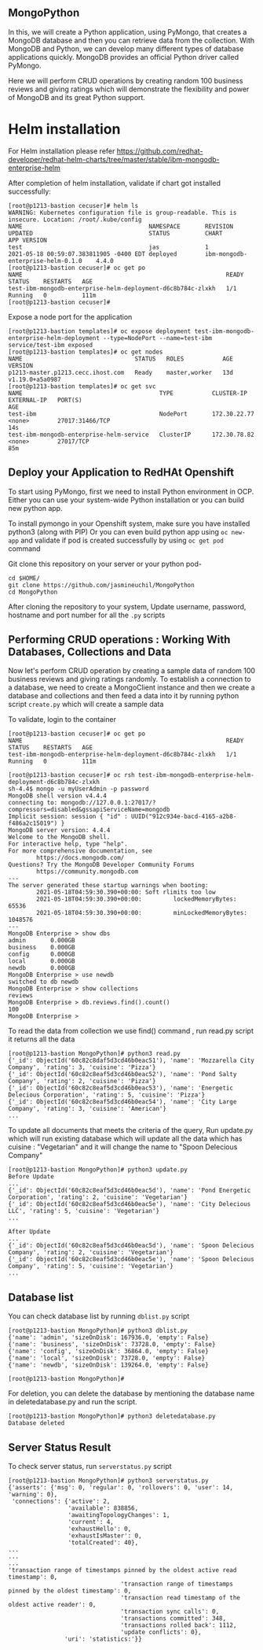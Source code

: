 ## MongoPython

In this, we will create a Python application, using PyMongo, that creates a MongoDB database and then you can retrieve data from the collection.
With MongoDB and Python, we can develop many different types of database applications quickly. MongoDB provides an official Python driver called PyMongo.

Here we will perform CRUD operations by creating random 100 business reviews and giving ratings which will demonstrate the flexibility and power of MongoDB and its great Python support.

# Helm installation

For Helm installation please refer https://github.com/redhat-developer/redhat-helm-charts/tree/master/stable/ibm-mongodb-enterprise-helm

After completion of helm installation, validate if chart got installed successfully:

```
[root@p1213-bastion cecuser]# helm ls
WARNING: Kubernetes configuration file is group-readable. This is insecure. Location: /root/.kube/config
NAME                                    NAMESPACE       REVISION        UPDATED                                 STATUS          CHART                                APP VERSION
test                                    jas             1               2021-05-18 00:59:07.383811905 -0400 EDT deployed        ibm-mongodb-enterprise-helm-0.1.0    4.4.0
[root@p1213-bastion cecuser]# oc get po
NAME                                                          READY   STATUS    RESTARTS   AGE
test-ibm-mongodb-enterprise-helm-deployment-d6c8b784c-zlxkh   1/1     Running   0          111m
[root@p1213-bastion cecuser]#

```

Expose a node port for the application
```
[root@p1213-bastion templates]# oc expose deployment test-ibm-mongodb-enterprise-helm-deployment --type=NodePort --name=test-ibm
service/test-ibm exposed
[root@p1213-bastion templates]# oc get nodes
NAME                                STATUS   ROLES           AGE   VERSION
p1213-master.p1213.cecc.ihost.com   Ready    master,worker   13d   v1.19.0+a5a0987
[root@p1213-bastion templates]# oc get svc
NAME                                       TYPE           CLUSTER-IP       EXTERNAL-IP   PORT(S)                                                                                                     AGE
test-ibm                                   NodePort       172.30.22.77     <none>        27017:31466/TCP                                                                                             14s
test-ibm-mongodb-enterprise-helm-service   ClusterIP      172.30.78.82     <none>        27017/TCP                                                                                                   85m
```



## Deploy your Application to RedHAt Openshift

To start using PyMongo, first we need to install Python environment in OCP. Either you can use your system-wide Python installation or you can build new python app.

To install pymongo in your Openshift system, make sure you have installed python3 (along with PIP) Or you can even build python app using `oc new-app` and validate if pod is created successfully by using `oc get pod` command

Git clone this repository on your server or your python pod-

```
cd $HOME/
git clone https://github.com/jasmineuchil/MongoPython
cd MongoPython
```
After cloning the repository to your system, Update username, password, hostname and port number for all the `.py` scripts

## Performing CRUD operations : Working With Databases, Collections and Data

Now let's perform CRUD operation by creating a sample data of random 100 business reviews and giving ratings randomly.
To establish a connection to a database, we need to create a MongoClient instance and then we create a database and collections and then feed a data into it by running python script `create.py` which will create a sample data

To validate, login to the container
```
[root@p1213-bastion cecuser]# oc get po
NAME                                                          READY   STATUS    RESTARTS   AGE
test-ibm-mongodb-enterprise-helm-deployment-d6c8b784c-zlxkh   1/1     Running   0          111m

[root@p1213-bastion cecuser]# oc rsh test-ibm-mongodb-enterprise-helm-deployment-d6c8b784c-zlxkh
sh-4.4$ mongo -u myUserAdmin -p password
MongoDB shell version v4.4.4
connecting to: mongodb://127.0.0.1:27017/?compressors=disabled&gssapiServiceName=mongodb
Implicit session: session { "id" : UUID("912c934e-bacd-4165-a2b8-f486a2c15019") }
MongoDB server version: 4.4.4
Welcome to the MongoDB shell.
For interactive help, type "help".
For more comprehensive documentation, see
        https://docs.mongodb.com/
Questions? Try the MongoDB Developer Community Forums
        https://community.mongodb.com
---
The server generated these startup warnings when booting:
        2021-05-18T04:59:30.390+00:00: Soft rlimits too low
        2021-05-18T04:59:30.390+00:00:         lockedMemoryBytes: 65536
        2021-05-18T04:59:30.390+00:00:         minLockedMemoryBytes: 1048576
---
MongoDB Enterprise > show dbs
admin       0.000GB
business    0.000GB
config      0.000GB
local       0.000GB
newdb       0.000GB
MongoDB Enterprise > use newdb
switched to db newdb
MongoDB Enterprise > show collections
reviews
MongoDB Enterprise > db.reviews.find().count()
100
MongoDB Enterprise >
```

To read the data from collection we use find() command , run read.py script it returns all the data
```
[root@p1213-bastion MongoPython]# python3 read.py
{'_id': ObjectId('60c82c8daf5d3cd46b0eac51'), 'name': 'Mozzarella City Company', 'rating': 3, 'cuisine': 'Pizza'}
{'_id': ObjectId('60c82c8eaf5d3cd46b0eac52'), 'name': 'Pond Salty Company', 'rating': 2, 'cuisine': 'Pizza'}
{'_id': ObjectId('60c82c8eaf5d3cd46b0eac53'), 'name': 'Energetic Delecious Corporation', 'rating': 5, 'cuisine': 'Pizza'}
{'_id': ObjectId('60c82c8eaf5d3cd46b0eac54'), 'name': 'City Large Company', 'rating': 3, 'cuisine': 'American'}
...

```

To update all documents that meets the criteria of the query, Run update.py which will run existing database which will update all the data which has cuisine : "Vegetarian" and it will change the name to "Spoon Delecious Company"

```
[root@p1213-bastion MongoPython]# python3 update.py
Before Update
...
{'_id': ObjectId('60c82c8eaf5d3cd46b0eac5d'), 'name': 'Pond Energetic Corporation', 'rating': 2, 'cuisine': 'Vegetarian'}
{'_id': ObjectId('60c82c8eaf5d3cd46b0eac5e'), 'name': 'City Delecious LLC', 'rating': 5, 'cuisine': 'Vegetarian'}
...

After Update
...
{'_id': ObjectId('60c82c8eaf5d3cd46b0eac5d'), 'name': 'Spoon Delecious Company', 'rating': 2, 'cuisine': 'Vegetarian'}
{'_id': ObjectId('60c82c8eaf5d3cd46b0eac5e'), 'name': 'Spoon Delecious Company', 'rating': 5, 'cuisine': 'Vegetarian'}
...
```

## Database list

You can check database list by running `dblist.py` script
```
[root@p1213-bastion MongoPython]# python3 dblist.py
{'name': 'admin', 'sizeOnDisk': 167936.0, 'empty': False}
{'name': 'business', 'sizeOnDisk': 73728.0, 'empty': False}
{'name': 'config', 'sizeOnDisk': 36864.0, 'empty': False}
{'name': 'local', 'sizeOnDisk': 73728.0, 'empty': False}
{'name': 'newdb', 'sizeOnDisk': 139264.0, 'empty': False}

[root@p1213-bastion MongoPython]#
```


For deletion, you can delete the database by mentioning the database name in deletedatabase.py and run the script.
```
[root@p1213-bastion MongoPython]# python3 deletedatabase.py
Database deleted
```
## Server Status Result

To check server status, run `serverstatus.py` script

```
[root@p1213-bastion MongoPython]# python3 serverstatus.py
{'asserts': {'msg': 0, 'regular': 0, 'rollovers': 0, 'user': 14, 'warning': 0},
 'connections': {'active': 2,
                 'available': 838856,
                 'awaitingTopologyChanges': 1,
                 'current': 4,
                 'exhaustHello': 0,
                 'exhaustIsMaster': 0,
                 'totalCreated': 40},
...
...
...
'transaction range of timestamps pinned by the oldest active read timestamp': 0,
                                'transaction range of timestamps pinned by the oldest timestamp': 0,
                                'transaction read timestamp of the oldest active reader': 0,
                                'transaction sync calls': 0,
                                'transactions committed': 348,
                                'transactions rolled back': 1112,
                                'update conflicts': 0},
                'uri': 'statistics:'}}
```

